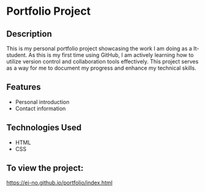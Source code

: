 # Portfolio Project

## Description

This is my personal portfolio project showcasing the work I am doing as a It-student. As this is my first time using GitHub, I am actively learning how to utilize version control and collaboration tools effectively. This project serves as a way for me to document my progress and enhance my technical skills.

## Features

- Personal introduction
- Contact information

## Technologies Used

- HTML
- CSS
## To view the project: 
https://ei-no.github.io/portfolio/index.html
